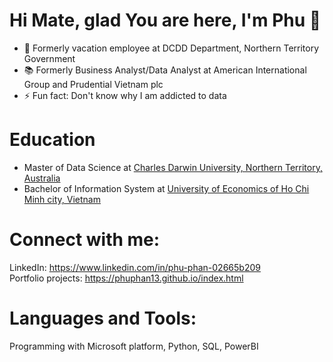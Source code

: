 # Hi Mate, glad You are here, I'm Phu  👋


- 👋 Formerly vacation employee at DCDD Department, Northern Territory Government 
- 📚 Formerly Business Analyst/Data Analyst at American International Group and Prudential Vietnam plc
- ⚡ Fun fact: Don't know why I am addicted to data


# Education
* Master of Data Science at <a href="https://www.cdu.edu.au/">Charles Darwin University, Northern Territory, Australia</a>
* Bachelor of Information System at <a href="https://www.ueh.edu.vn/">University of Economics of Ho Chi Minh city, Vietnam</a>

# Connect with me:
LinkedIn: https://www.linkedin.com/in/phu-phan-02665b209 <br/>
Portfolio projects: https://phuphan13.github.io/index.html
<br />

# Languages and Tools:
Programming with Microsoft platform, Python, SQL, PowerBI
<br />




